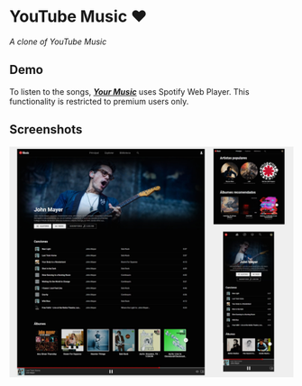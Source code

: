 #  YouTube Music ♥

_A clone of YouTube Music_

## Demo

To listen to the songs, _[**Your Music**](https://yourmusicjs.netlify.app/)_ uses Spotify Web Player. This functionality is restricted to premium users only.

## Screenshots

<img src="/src/assets/screenshots.jpg" width="700">
